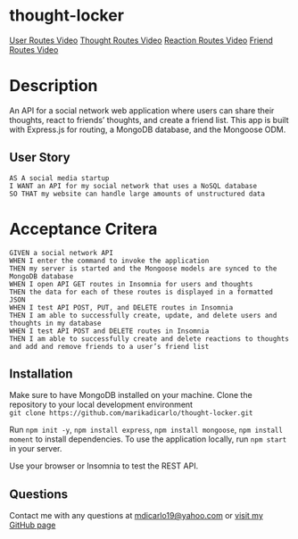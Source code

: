 # thought-locker

[User Routes Video](https://drive.google.com/file/d/1xuuFdSA7GUqMoVp6O-mUkbHwb5iB8bLU/view?usp=sharing)
[Thought Routes Video](https://drive.google.com/file/d/1yoqgXg1rSF1HzxQuQIZ9T-GRcMcIbyMR/view?usp=sharing)
[Reaction Routes Video](https://drive.google.com/file/d/1lYmP3SqXIUAf7epWt7EXsMf2AYzerocq/view?usp=sharing)
[Friend Routes Video](https://drive.google.com/file/d/1woc5eA95xIWnRVG46AIsozYuf3cBAU8f/view?usp=sharing)

# Description
An API for a social network web application where users can share their thoughts, react to friends’ thoughts, and create a friend list. This app is built with Express.js for routing, a MongoDB database, and the Mongoose ODM.

## User Story
```
AS A social media startup
I WANT an API for my social network that uses a NoSQL database
SO THAT my website can handle large amounts of unstructured data
```

# Acceptance Critera
```
GIVEN a social network API
WHEN I enter the command to invoke the application
THEN my server is started and the Mongoose models are synced to the MongoDB database
WHEN I open API GET routes in Insomnia for users and thoughts
THEN the data for each of these routes is displayed in a formatted JSON
WHEN I test API POST, PUT, and DELETE routes in Insomnia
THEN I am able to successfully create, update, and delete users and thoughts in my database
WHEN I test API POST and DELETE routes in Insomnia
THEN I am able to successfully create and delete reactions to thoughts and add and remove friends to a user’s friend list
```

## Installation
Make sure to have MongoDB installed on your machine.
Clone the repository to your local development environment <br />
`git clone https://github.com/marikadicarlo/thought-locker.git`

Run `npm init -y`, `npm install express`, `npm install mongoose`, `npm install moment` to install dependencies. To use the application locally, run `npm start` in your server. 

Use your browser or Insomnia to test the REST API. 

## Questions
Contact me with any questions at <mdicarlo19@yahoo.com> or [visit my GitHub page](https://github.com/marikadicarlo)